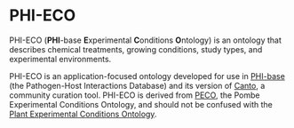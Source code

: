 # PHI-ECO

PHI-ECO (**PHI**-base **E**xperimental **C**onditions **O**ntology) is an ontology that describes chemical treatments, growing conditions, study types, and experimental environments.

PHI-ECO is an application-focused ontology developed for use in [PHI-base](http://www.phi-base.org/) (the Pathogen-Host Interactions Database) and its version of [Canto](https://github.com/pombase/canto), a community curation tool. PHI-ECO is derived from [PECO](https://github.com/pombase/fypo/blob/master/peco.obo), the Pombe Experimental Conditions Ontology, and should not be confused with the [Plant Experimental Conditions Ontology](http://www.obofoundry.org/ontology/peco.html).
